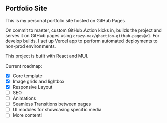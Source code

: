 ## Portfolio Site
This is my personal portfolio site hosted on GitHub Pages. 

On commit to master, custom GitHub Action kicks in, builds the project and serves it on GitHub pages using ```crazy-max/ghaction-github-pages@v1```. For develop builds, I set up Vercel app to perform automated deployments to non-prod environments.

This project is built with React and MUI.

Current roadmap:
- [x] Core template
- [x] Image grids and lightbox
- [x] Responsive Layout
- [ ] SEO
- [ ] Animations
- [ ] Seamless Transitions between pages
- [ ] UI modules for showcasing specific media
- [ ] More content!